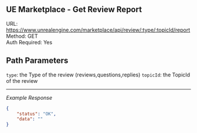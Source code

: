 ## UE Marketplace - Get Review Report

URL: https://www.unrealengine.com/marketplace/api/review/:type/:topicId/report \
Method: GET \
Auth Required: Yes

## Path Parameters

`type`: the Type of the review (reviews,questions,replies)
`topicId`: the TopicId of the review

---

_Example Response_

```json
{
    "status": "OK",
    "data": ""
}
```